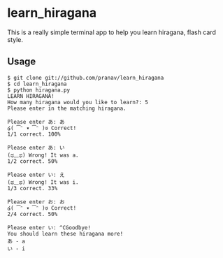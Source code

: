 learn_hiragana
==============

This is a really simple terminal app to help you learn hiragana, flash card style.

## Usage

```
$ git clone git://github.com/pranav/learn_hiragana
$ cd learn_hiragana
$ python hiragana.py
LEARN HIRAGANA!
How many hiragana would you like to learn?: 5
Please enter in the matching hiragana.

Please enter あ: あ
໒( ͡ᵔ ▾ ͡ᵔ )७ Correct!
1/1 correct. 100%

Please enter あ: い
(ಥ﹏ಥ) Wrong! It was a.
1/2 correct. 50%

Please enter い: え
(ಥ﹏ಥ) Wrong! It was i.
1/3 correct. 33%

Please enter お: お
໒( ͡ᵔ ▾ ͡ᵔ )७ Correct!
2/4 correct. 50%

Please enter い: ^CGoodbye!
You should learn these hiragana more!
あ - a
い - i
```